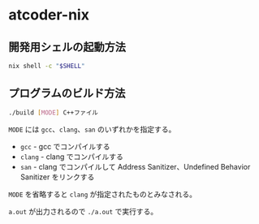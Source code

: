 # atcoder-nix

## 開発用シェルの起動方法

```sh
nix shell -c "$SHELL"
```

## プログラムのビルド方法

```sh
./build [MODE] C++ファイル
```

`MODE` には `gcc`、`clang`、`san` のいずれかを指定する。

- `gcc` - gcc でコンパイルする
- `clang` - clang でコンパイルする
- `san` - clang でコンパイルして Address Sanitizer、Undefined Behavior Sanitizer をリンクする

`MODE` を省略すると `clang` が指定されたものとみなされる。

`a.out` が出力されるので `./a.out` で実行する。
